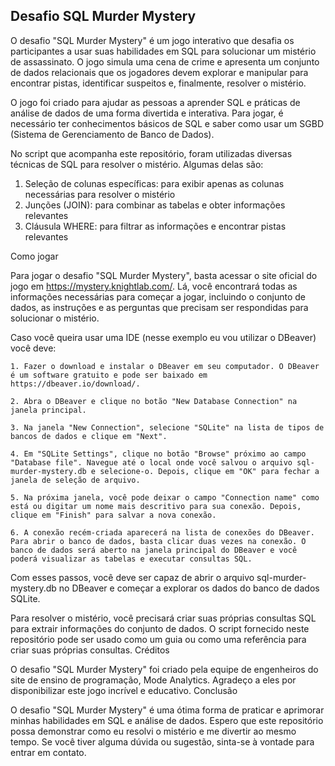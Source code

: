Desafio SQL Murder Mystery
--------------------------

O desafio "SQL Murder Mystery" é um jogo interativo que desafia os participantes a usar suas habilidades em SQL para solucionar um mistério de assassinato. O jogo simula uma cena de crime e apresenta um conjunto de dados relacionais que os jogadores devem explorar e manipular para encontrar pistas, identificar suspeitos e, finalmente, resolver o mistério.

O jogo foi criado para ajudar as pessoas a aprender SQL e práticas de análise de dados de uma forma divertida e interativa. Para jogar, é necessário ter conhecimentos básicos de SQL e saber como usar um SGBD (Sistema de Gerenciamento de Banco de Dados).

No script que acompanha este repositório, foram utilizadas diversas técnicas de SQL para resolver o mistério. Algumas delas são:

   1. Seleção de colunas específicas: para exibir apenas as colunas necessárias para resolver o mistério
   2. Junções (JOIN): para combinar as tabelas e obter informações relevantes
   3. Cláusula WHERE: para filtrar as informações e encontrar pistas relevantes

Como jogar

Para jogar o desafio "SQL Murder Mystery", basta acessar o site oficial do jogo em https://mystery.knightlab.com/. Lá, você encontrará todas as informações necessárias para começar a jogar, incluindo o conjunto de dados, as instruções e as perguntas que precisam ser respondidas para solucionar o mistério. 

Caso você queira usar uma IDE (nesse exemplo eu vou utilizar o DBeaver) você deve:

    1. Fazer o download e instalar o DBeaver em seu computador. O DBeaver é um software gratuito e pode ser baixado em https://dbeaver.io/download/.

    2. Abra o DBeaver e clique no botão "New Database Connection" na janela principal.

    3. Na janela "New Connection", selecione "SQLite" na lista de tipos de bancos de dados e clique em "Next".

    4. Em "SQLite Settings", clique no botão "Browse" próximo ao campo "Database file". Navegue até o local onde você salvou o arquivo sql-murder-mystery.db e selecione-o. Depois, clique em "OK" para fechar a janela de seleção de arquivo.

    5. Na próxima janela, você pode deixar o campo "Connection name" como está ou digitar um nome mais descritivo para sua conexão. Depois, clique em "Finish" para salvar a nova conexão.

    6. A conexão recém-criada aparecerá na lista de conexões do DBeaver. Para abrir o banco de dados, basta clicar duas vezes na conexão. O banco de dados será aberto na janela principal do DBeaver e você poderá visualizar as tabelas e executar consultas SQL.

Com esses passos, você deve ser capaz de abrir o arquivo sql-murder-mystery.db no DBeaver e começar a explorar os dados do banco de dados SQLite.

Para resolver o mistério, você precisará criar suas próprias consultas SQL para extrair informações do conjunto de dados. O script fornecido neste repositório pode ser usado como um guia ou como uma referência para criar suas próprias consultas.
Créditos

O desafio "SQL Murder Mystery" foi criado pela equipe de engenheiros do site de ensino de programação, Mode Analytics. Agradeço a eles por disponibilizar este jogo incrível e educativo.
Conclusão

O desafio "SQL Murder Mystery" é uma ótima forma de praticar e aprimorar minhas habilidades em SQL e análise de dados. Espero que este repositório possa demonstrar como eu resolvi o mistério e me divertir ao mesmo tempo. Se você tiver alguma dúvida ou sugestão, sinta-se à vontade para entrar em contato.

